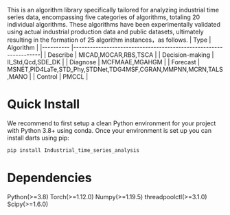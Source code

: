 This is an algorithm library specifically tailored for analyzing industrial time series data, encompassing five categories of algorithms, totaling 20 individual algorithms. 
These algorithms have been experimentally validated using actual industrial production data and public datasets, ultimately resulting in the formation of 25 algorithm instances，as follows.
| Type            | Algorithm                                                        |
|----------       |------------------------------------------------------------------|
| Describe        | MICAD,MOCAR,RBS,TSCA                                             |
| Decision-making | Il_Std,Qcd,SDE_DK                                                |
| Diagnose       | MCFMAAE,MGAHGM                                                   |
| Forecast        | MSNET,PID4LaTe,STD_Phy,STDNet,TDG4MSF,CGRAN,MMPNN,MCRN,TALS,MANO |
| Control         | PMCCL                                                            |

# Quick Install

We recommend to first setup a clean Python environment for your project with Python 3.8+ using conda.
Once your environment is set up you can install darts using pip:
``` python
pip install Industrial_time_series_analysis
```
# Dependencies

Python(>=3.8)
Torch(>=1.12.0)
Numpy(>=1.19.5)
threadpoolctl(>=3.1.0)
Scipy(>=1.6.0)
